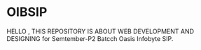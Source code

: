# OIBSIP
HELLO , THIS REPOSITORY IS ABOUT WEB DEVELOPMENT AND DESIGNING for Semtember-P2 Batcch Oasis Infobyte SIP.
